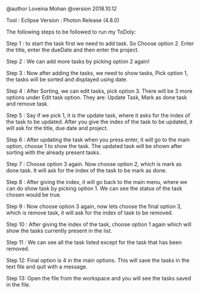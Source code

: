 @author  Loveina Mohan
 @version 2018.10.12

Tool : Eclipse
Version : Photon Release (4.8.0)

The following steps to be followed to run my ToDoly:

Step 1 : to start the task first we need to add task. So Choose option 2. Enter the title, enter the dueDate and then enter the    project. 

Step 2 : We can add more tasks by picking option 2 again!

Step 3 : Now after adding the tasks, we need to show tasks, Pick option 1, the tasks will be sorted and displayed using date.

Step 4 : After Sorting, we can edit tasks, pick option 3. There will be 3 more options under Edit task option. They are: Update 			Task, Mark as done task and remove task.

Step 5 : Say if we pick 1, it is the update task, where it asks for the index of the task to be updated. After you give the index of the task to be updated, it will ask for the title, due date and project.

Step 6 : After updating the task when you press enter, it will go to the main option, choose 1 to show the task. The updated task will be shown after sorting with the already present tasks.

Step 7 : Choose option 3 again. Now choose option 2, which is mark as done task. It will ask for the index of the task to be mark as done. 

Step 8 : After giving the index, it will go back to the main menu, where we can do show task by picking option 1. We can see the status of the task chosen would be true.

Step 9 : Now choose option 3 again, now lets choose the final option 3, which is remove task, it will ask for the index of task to be removed. 

Step 10 : After giving the index of the task, choose option 1 again which will show the tasks currently present in the list.

Step 11 : We can see all the task listed except for the task that has been removed.

Step 12: Final option is 4 in the main options. This will save the tasks in the text file and quit with a message.

Step 13: Open the file from the workspace and you will see the tasks saved in the file.